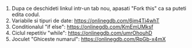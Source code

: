 1. Dupa ce deschideti linkul intr-un tab nou, apasati "Fork this" ca sa puteti edita codul. 
2. Variabile si tipuri de date: https://onlinegdb.com/6jm4Ti4whT
3. Conditionalul "if else": https://onlinegdb.com/KmEmUMksf
4. Ciclul repetitiv "while": https://onlinegdb.com/umrOhouhD
5. Joculet "Ghiceste numarul": https://onlinegdb.com/RpGb-x4mX
